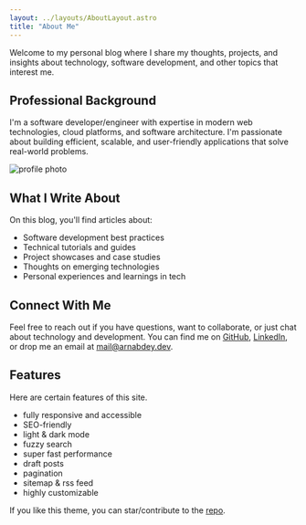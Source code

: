 ```yaml
---
layout: ../layouts/AboutLayout.astro
title: "About Me"
---
```


Welcome to my personal blog where I share my thoughts, projects, and insights about technology, software development, and other topics that interest me.

## Professional Background

I'm a software developer/engineer with expertise in modern web technologies, cloud platforms, and software architecture. I'm passionate about building efficient, scalable, and user-friendly applications that solve real-world problems.

![profile photo](/assets/images/about.jpeg)

## What I Write About

On this blog, you'll find articles about:

- Software development best practices
- Technical tutorials and guides
- Project showcases and case studies
- Thoughts on emerging technologies
- Personal experiences and learnings in tech

## Connect With Me

Feel free to reach out if you have questions, want to collaborate, or just chat about technology and development. You can find me on [GitHub](https://github.com/arnabd73), [LinkedIn](https://www.linkedin.com/in/arnabdey/), or drop me an email at [mail@arnabdey.dev](mailto:mail@arnabdey.dev).

## Features

Here are certain features of this site.

- fully responsive and accessible
- SEO-friendly
- light & dark mode
- fuzzy search
- super fast performance
- draft posts
- pagination
- sitemap & rss feed
- highly customizable

If you like this theme, you can star/contribute to the [repo](https://github.com/satnaing/astro-paper).
